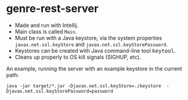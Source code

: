 genre-rest-server
=================

* Made and run with Intellij. 
* Main class is called `Main`.
* Must be run with a Java keystore, via the system properties
`javax.net.ssl.keyStore` and `javax.net.ssl.keyStorePassword`.
* Keystores can be created with Java command-line tool <tt>keytool</tt>.
* Cleans up properly to OS kill signals (SIGHUP, etc).

An example, running the server with an example keystore in the current path:

`java -jar target/*.jar -Djavax.net.ssl.keyStore=./keystore  -Djavax.net.ssl.keyStorePassword=password`